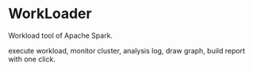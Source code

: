 WorkLoader
==========

Workload tool of Apache Spark.

execute workload, monitor cluster, analysis log, draw graph, build report with one click.
